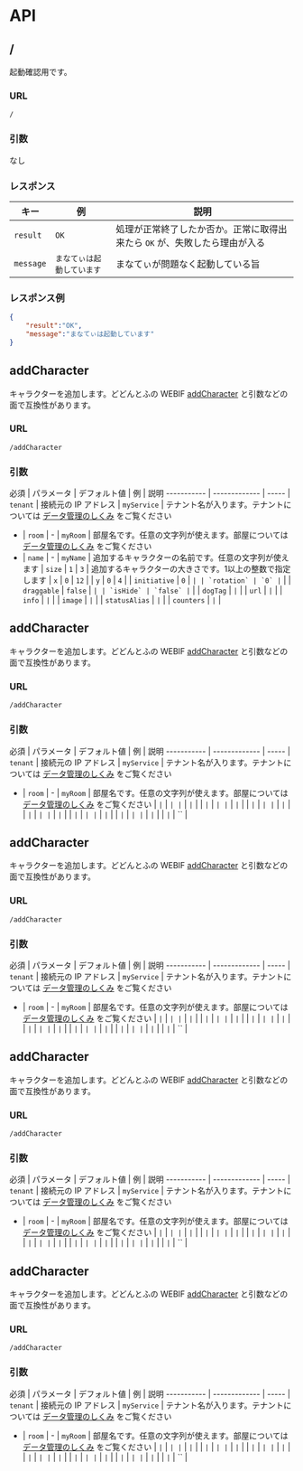 # API



## /

起動確認用です。

### URL

`/`

### 引数

なし

### レスポンス

キー  | 例            | 説明
----------- | ------------- | -----
`result`    | `OK`     | 処理が正常終了したか否か。正常に取得出来たら `OK` が、失敗したら理由が入る
`message`    | `まなてぃは起動しています`     | まなてぃが問題なく起動している旨


### レスポンス例

```json
{
	"result":"OK",
	"message":"まなてぃは起動しています"
}
```

## addCharacter

キャラクターを追加します。どどんとふの WEBIF [addCharacter](http://www.dodontof.com/DodontoF/README.html#webIf_addCharacter) と引数などの面で互換性があります。

### URL

`/addCharacter`

### 引数

必須 | パラメータ  | デフォルト値 | 例 | 説明
----------- | ------------- | -----
 | `tenant` | 接続元の IP アドレス | `myService` | テナント名が入ります。テナントについては [データ管理のしくみ](./data.md) をご覧ください
* | `room` | - | `myRoom` | 部屋名です。任意の文字列が使えます。部屋については [データ管理のしくみ](./data.md) をご覧ください
* | `name` | - | `myName` | 追加するキャラクターの名前です。任意の文字列が使えます
 | `size` | `1` | `3` | 追加するキャラクターの大きさです。1以上の整数で指定します
 | `x` | `0` | `12` |
 | `y` | `0` | `4` |
 | `initiative` | `0` | `` |
 | `rotation` | `0` | `` |
 | `draggable` | `false` | `` |
 | `isHide` | `false` | `` |
 | `dogTag` | `` | `` |
 | `url` | `` | `` |
 | `info` | `` | `` |
 | `image` | `` | `` |
 | `statusAlias` | `` | `` |
 | `counters` | `` | `` |

## addCharacter

キャラクターを追加します。どどんとふの WEBIF [addCharacter](http://www.dodontof.com/DodontoF/README.html#webIf_addCharacter) と引数などの面で互換性があります。

### URL

`/addCharacter`

### 引数

必須 | パラメータ  | デフォルト値 | 例 | 説明
----------- | ------------- | -----
 | `tenant` | 接続元の IP アドレス | `myService` | テナント名が入ります。テナントについては [データ管理のしくみ](./data.md) をご覧ください
* | `room` | - | `myRoom` | 部屋名です。任意の文字列が使えます。部屋については [データ管理のしくみ](./data.md) をご覧ください
 | `` | `` | `` |
 | `` | `` | `` |
 | `` | `` | `` |
 | `` | `` | `` |
 | `` | `` | `` |
 | `` | `` | `` |
 | `` | `` | `` |
 | `` | `` | `` |
 | `` | `` | `` |
 | `` | `` | `` |
 | `` | `` | `` |
 | `` | `` | `` |
 | `` | `` | `` |


## addCharacter

キャラクターを追加します。どどんとふの WEBIF [addCharacter](http://www.dodontof.com/DodontoF/README.html#webIf_addCharacter) と引数などの面で互換性があります。

### URL

`/addCharacter`

### 引数

必須 | パラメータ  | デフォルト値 | 例 | 説明
----------- | ------------- | -----
 | `tenant` | 接続元の IP アドレス | `myService` | テナント名が入ります。テナントについては [データ管理のしくみ](./data.md) をご覧ください
* | `room` | - | `myRoom` | 部屋名です。任意の文字列が使えます。部屋については [データ管理のしくみ](./data.md) をご覧ください
 | `` | `` | `` |
 | `` | `` | `` |
 | `` | `` | `` |
 | `` | `` | `` |
 | `` | `` | `` |
 | `` | `` | `` |
 | `` | `` | `` |
 | `` | `` | `` |
 | `` | `` | `` |
 | `` | `` | `` |
 | `` | `` | `` |
 | `` | `` | `` |
 | `` | `` | `` |


## addCharacter

キャラクターを追加します。どどんとふの WEBIF [addCharacter](http://www.dodontof.com/DodontoF/README.html#webIf_addCharacter) と引数などの面で互換性があります。

### URL

`/addCharacter`

### 引数

必須 | パラメータ  | デフォルト値 | 例 | 説明
----------- | ------------- | -----
 | `tenant` | 接続元の IP アドレス | `myService` | テナント名が入ります。テナントについては [データ管理のしくみ](./data.md) をご覧ください
* | `room` | - | `myRoom` | 部屋名です。任意の文字列が使えます。部屋については [データ管理のしくみ](./data.md) をご覧ください
 | `` | `` | `` |
 | `` | `` | `` |
 | `` | `` | `` |
 | `` | `` | `` |
 | `` | `` | `` |
 | `` | `` | `` |
 | `` | `` | `` |
 | `` | `` | `` |
 | `` | `` | `` |
 | `` | `` | `` |
 | `` | `` | `` |
 | `` | `` | `` |
 | `` | `` | `` |


## addCharacter

キャラクターを追加します。どどんとふの WEBIF [addCharacter](http://www.dodontof.com/DodontoF/README.html#webIf_addCharacter) と引数などの面で互換性があります。

### URL

`/addCharacter`

### 引数

必須 | パラメータ  | デフォルト値 | 例 | 説明
----------- | ------------- | -----
 | `tenant` | 接続元の IP アドレス | `myService` | テナント名が入ります。テナントについては [データ管理のしくみ](./data.md) をご覧ください
* | `room` | - | `myRoom` | 部屋名です。任意の文字列が使えます。部屋については [データ管理のしくみ](./data.md) をご覧ください
 | `` | `` | `` |
 | `` | `` | `` |
 | `` | `` | `` |
 | `` | `` | `` |
 | `` | `` | `` |
 | `` | `` | `` |
 | `` | `` | `` |
 | `` | `` | `` |
 | `` | `` | `` |
 | `` | `` | `` |
 | `` | `` | `` |
 | `` | `` | `` |
 | `` | `` | `` |




